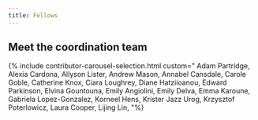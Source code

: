 ```yaml
---
title: Fellows
---
```


## Meet the coordination team

{% include contributor-carousel-selection.html custom=" Adam Partridge, Alexia Cardona, Allyson Lister, Andrew Mason, Annabel Cansdale, Carole Goble, Catherine Knox, Ciara Loughrey, Diane Hatziioanou, Edward Parkinson, Elvina Gountouna, Emily Angiolini, Emily Delva, Emma Karoune, Gabriela Lopez-Gonzalez, Korneel Hens, Krister Jazz Urog, Krzysztof Poterlowicz, Laura Cooper, Lijing Lin, "%}
